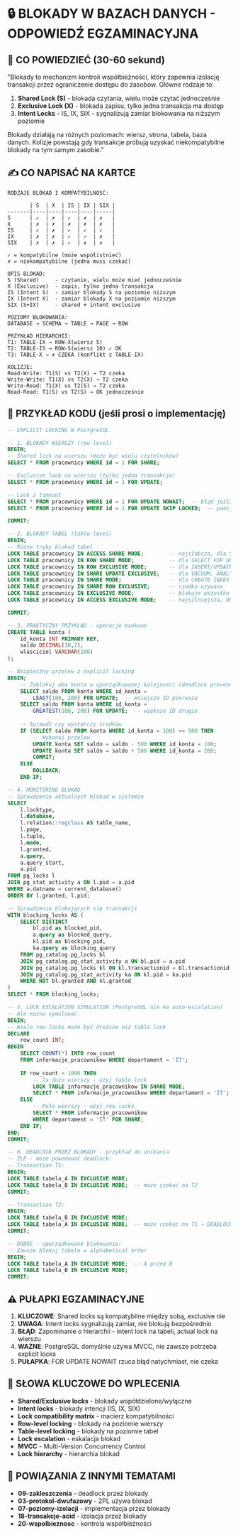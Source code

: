 # 🔒 BLOKADY W BAZACH DANYCH - ODPOWIEDŹ EGZAMINACYJNA

## 📖 CO POWIEDZIEĆ (30-60 sekund)

"Blokady to mechanizm kontroli współbieżności, który zapewnia izolację transakcji przez ograniczenie dostępu do zasobów. Główne rodzaje to:

1. **Shared Lock (S)** - blokada czytania, wielu może czytać jednocześnie
2. **Exclusive Lock (X)** - blokada zapisu, tylko jedna transakcja ma dostęp
3. **Intent Locks** - IS, IX, SIX - sygnalizują zamiar blokowania na niższym poziomie

Blokady działają na różnych poziomach: wiersz, strona, tabela, baza danych. Kolizje powstają gdy transakcje próbują uzyskać niekompatybilne blokady na tym samym zasobie."

## ✍️ CO NAPISAĆ NA KARTCE

```
RODZAJE BLOKAD I KOMPATYBILNOŚĆ:

       | S  | X  | IS | IX | SIX |
-------|----|----|----|----|-----|
S      | ✓  | ✗  | ✓  | ✗  | ✗   |
X      | ✗  | ✗  | ✗  | ✗  | ✗   |  
IS     | ✓  | ✗  | ✓  | ✓  | ✓   |
IX     | ✗  | ✗  | ✓  | ✓  | ✗   |
SIX    | ✗  | ✗  | ✓  | ✗  | ✗   |

✓ = kompatybilne (może współistnieć)
✗ = niekompatybilne (jedna musi czekać)

OPIS BLOKAD:
S (Shared)     - czytanie, wielu może mieć jednocześnie
X (Exclusive)  - zapis, tylko jedna transakcja  
IS (Intent S)  - zamiar blokady S na poziomie niższym
IX (Intent X)  - zamiar blokady X na poziomie niższym
SIX (S+IX)     - shared + intent exclusive

POZIOMY BLOKOWANIA:
DATABASE → SCHEMA → TABLE → PAGE → ROW

PRZYKŁAD HIERARCHII:
T1: TABLE-IX → ROW-X(wiersz 5)
T2: TABLE-IS → ROW-S(wiersz 10) ✓ OK
T3: TABLE-X → ✗ CZEKA (konflikt z TABLE-IX)

KOLIZJE:
Read-Write: T1(S) vs T2(X) → T2 czeka
Write-Write: T1(X) vs T2(X) → T2 czeka  
Write-Read: T1(X) vs T2(S) → T2 czeka
Read-Read: T1(S) vs T2(S) → OK jednocześnie
```

## 🔧 PRZYKŁAD KODU (jeśli prosi o implementację)

```sql
-- EXPLICIT LOCKING W PostgreSQL

-- 1. BLOKADY WIERSZY (row-level)
BEGIN;
-- Shared lock na wierszu (może być wielu czytelników)
SELECT * FROM pracownicy WHERE id = 1 FOR SHARE;

-- Exclusive lock na wierszu (tylko jedna transakcja)  
SELECT * FROM pracownicy WHERE id = 1 FOR UPDATE;

-- Lock z timeout
SELECT * FROM pracownicy WHERE id = 1 FOR UPDATE NOWAIT;  -- błąd jeśli zajęte
SELECT * FROM pracownicy WHERE id = 1 FOR UPDATE SKIP LOCKED;  -- pomija zajęte

COMMIT;

-- 2. BLOKADY TABEL (table-level)  
BEGIN;
-- Różne tryby blokad tabel
LOCK TABLE pracownicy IN ACCESS SHARE MODE;        -- najsłabsza, dla SELECT
LOCK TABLE pracownicy IN ROW SHARE MODE;           -- dla SELECT FOR UPDATE
LOCK TABLE pracownicy IN ROW EXCLUSIVE MODE;       -- dla INSERT/UPDATE/DELETE  
LOCK TABLE pracownicy IN SHARE UPDATE EXCLUSIVE;   -- dla VACUUM, ANALYZE
LOCK TABLE pracownicy IN SHARE MODE;               -- dla CREATE INDEX
LOCK TABLE pracownicy IN SHARE ROW EXCLUSIVE;      -- rzadko używana
LOCK TABLE pracownicy IN EXCLUSIVE MODE;           -- blokuje wszystko oprócz SELECT
LOCK TABLE pracownicy IN ACCESS EXCLUSIVE MODE;    -- najsilniejsza, DDL

COMMIT;

-- 3. PRAKTYCZNY PRZYKŁAD - operacje bankowe
CREATE TABLE konta (
    id_konta INT PRIMARY KEY,
    saldo DECIMAL(10,2),
    wlasciciel VARCHAR(100)
);

-- Bezpieczny przelew z explicit locking
BEGIN;
    -- Zablokuj oba konta w uporządkowanej kolejności (deadlock prevention)  
    SELECT saldo FROM konta WHERE id_konta = 
        LEAST(100, 200) FOR UPDATE;  -- mniejsze ID pierwsze
    SELECT saldo FROM konta WHERE id_konta = 
        GREATEST(100, 200) FOR UPDATE;  -- większe ID drugie
    
    -- Sprawdź czy wystarczy środków
    IF (SELECT saldo FROM konta WHERE id_konta = 100) >= 500 THEN
        -- Wykonaj przelew
        UPDATE konta SET saldo = saldo - 500 WHERE id_konta = 100;
        UPDATE konta SET saldo = saldo + 500 WHERE id_konta = 200;
        COMMIT;
    ELSE
        ROLLBACK;
    END IF;

-- 4. MONITORING BLOKAD
-- Sprawdzenie aktualnych blokad w systemie
SELECT 
    l.locktype,
    l.database,
    l.relation::regclass AS table_name,
    l.page,
    l.tuple,
    l.mode,
    l.granted,
    a.query,
    a.query_start,
    a.pid
FROM pg_locks l
JOIN pg_stat_activity a ON l.pid = a.pid
WHERE a.datname = current_database()
ORDER BY l.granted, l.pid;

-- Sprawdzenie blokujących się transakcji
WITH blocking_locks AS (
    SELECT DISTINCT
        bl.pid as blocked_pid,
        a.query as blocked_query,
        kl.pid as blocking_pid,
        ka.query as blocking_query
    FROM pg_catalog.pg_locks bl
    JOIN pg_catalog.pg_stat_activity a ON bl.pid = a.pid
    JOIN pg_catalog.pg_locks kl ON kl.transactionid = bl.transactionid
    JOIN pg_catalog.pg_stat_activity ka ON kl.pid = ka.pid
    WHERE NOT bl.granted AND kl.granted
)
SELECT * FROM blocking_locks;

-- 5. LOCK ESCALATION SIMULATION (PostgreSQL nie ma auto-escalation)
-- Ale można symulować:
BEGIN;
-- Wiele row locks może być droższe niż table lock
DECLARE
    row_count INT;
BEGIN
    SELECT COUNT(*) INTO row_count 
    FROM informacje_pracownikow WHERE departament = 'IT';
    
    IF row_count > 1000 THEN
        -- Za dużo wierszy - użyj table lock
        LOCK TABLE informacje_pracownikow IN SHARE MODE;
        SELECT * FROM informacje_pracownikow WHERE departament = 'IT';
    ELSE
        -- Mało wierszy - użyj row locks
        SELECT * FROM informacje_pracownikow 
        WHERE departament = 'IT' FOR SHARE;
    END IF;
END;
COMMIT;

-- 6. DEADLOCK PRZEZ BLOKADY - przykład do unikania
-- ZŁE - może powodować deadlock:
-- Transaction T1:
BEGIN;
LOCK TABLE tabela_A IN EXCLUSIVE MODE;
LOCK TABLE tabela_B IN EXCLUSIVE MODE;  -- może czekać na T2
COMMIT;

-- Transaction T2:  
BEGIN;
LOCK TABLE tabela_B IN EXCLUSIVE MODE;
LOCK TABLE tabela_A IN EXCLUSIVE MODE;  -- może czekać na T1 → DEADLOCK!
COMMIT;

-- DOBRE - uporządkowane blokowanie:
-- Zawsze blokuj tabele w alphabetical order
BEGIN;
LOCK TABLE tabela_A IN EXCLUSIVE MODE;  -- A przed B
LOCK TABLE tabela_B IN EXCLUSIVE MODE;
COMMIT;
```

## ⚠️ PUŁAPKI EGZAMINACYJNE

1. **KLUCZOWE**: Shared locks są kompatybilne między sobą, exclusive nie
2. **UWAGA**: Intent locks sygnalizują zamiar, nie blokują bezpośrednio  
3. **BŁĄD**: Zapominanie o hierarchii - intent lock na tabeli, actual lock na wierszu
4. **WAŻNE**: PostgreSQL domyślnie używa MVCC, nie zawsze potrzeba explicit locks
5. **PUŁAPKA**: FOR UPDATE NOWAIT rzuca błąd natychmiast, nie czeka

## 🎯 SŁOWA KLUCZOWE DO WPLECENIA

- **Shared/Exclusive locks** - blokady współdzielone/wyłączne
- **Intent locks** - blokady intencji (IS, IX, SIX)
- **Lock compatibility matrix** - macierz kompatybilności
- **Row-level locking** - blokady na poziomie wierszy
- **Table-level locking** - blokady na poziomie tabel
- **Lock escalation** - eskalacja blokad
- **MVCC** - Multi-Version Concurrency Control
- **Lock hierarchy** - hierarchia blokad

## 🔗 POWIĄZANIA Z INNYMI TEMATAMI

- **09-zakleszczenia** - deadlock przez blokady
- **03-protokol-dwufazowy** - 2PL używa blokad
- **07-poziomy-izolacji** - implementacja przez blokady
- **18-transakcje-acid** - izolacja przez blokady
- **20-wspolbieznosc** - kontrola współbieżności